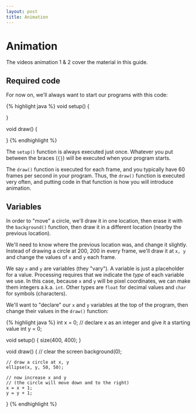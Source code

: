 ```yaml
---
layout: post
title: Animation
---
```


# Animation

The videos animation 1 & 2 cover the material in this guide.

## Required code

For now on, we'll always want to start our programs with this code:

{% highlight java %}
void setup()
{

}

void draw()
{

}
{% endhighlight %}

The `setup()` function is always executed just once. Whatever you put
between the braces (`{}`) will be executed when your program starts.

The `draw()` function is executed for each frame, and you typically
have 60 frames per second in your program. Thus, the `draw()` function
is executed very often, and putting code in that function is how you
will introduce animation.

## Variables

In order to "move" a circle, we'll draw it in one location, then erase
it with the `background()` function, then draw it in a different
location (nearby the previous location).

We'll need to know where the previous location was, and change it
slightly. Instead of drawing a circle at 200, 200 in every frame,
we'll draw it at `x, y` and change the values of `x` and `y` each
frame.

We say `x` and `y` are variables (they "vary"). A variable is just a
placeholder for a value. Processing requires that we indicate the
*type* of each variable we use. In this case, because `x` and `y` will
be pixel coordinates, we can make them integers a.k.a. `int`. Other
types are `float` for decimal values and `char` for symbols
(characters).

We'll want to "declare" our `x` and `y` variables at the top of the
program, then change their values in the `draw()` function:

{% highlight java %}
int x = 0;  // declare x as an integer and give it a starting value
int y = 0;

void setup()
{
    size(400, 400);
}

void draw()
{
    // clear the screen
    background(0);
    
    // draw a circle at x, y
    ellipse(x, y, 50, 50);
    
    // now increase x and y
    // (the circle will move down and to the right)
    x = x + 1;
    y = y + 1;
}
{% endhighlight %}

